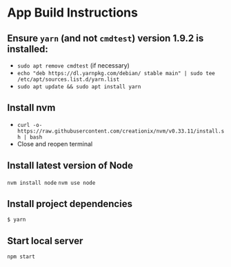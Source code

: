 # App Build Instructions

## Ensure `yarn` (and not `cmdtest`) **version 1.9.2** is installed:

- `sudo apt remove cmdtest` (if necessary)
- `echo "deb https://dl.yarnpkg.com/debian/ stable main" | sudo tee /etc/apt/sources.list.d/yarn.list`
- `sudo apt update && sudo apt install yarn`

## Install nvm

- `curl -o- https://raw.githubusercontent.com/creationix/nvm/v0.33.11/install.sh | bash`
- Close and reopen terminal

## Install latest version of Node

`nvm install node`
`nvm use node`

## Install project dependencies

`$ yarn`

## Start local server

`npm start`
